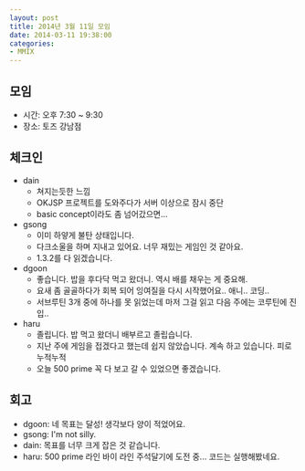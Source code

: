 ```yaml
---
layout: post
title: 2014년 3월 11일 모임
date: 2014-03-11 19:38:00
categories:
- MMIX
---
```


## 모임

* 시간: 오후 7:30 ~ 9:30
* 장소: 토즈 강남점

## 체크인

* dain
    * 쳐지는듯한 느낌
    * OKJSP 프로젝트를 도와주다가 서버 이상으로 잠시 중단
    * basic concept이라도 좀 넘어갔으면...
* gsong
    * 이미 하얗게 불탄 상태입니다.
    * 다크소울을 하며 지내고 있어요. 너무 재밌는 게임인 것 같아요.
    * 1.3.2를 다 읽겠습니다.
* dgoon
    * 좋습니다. 밥을 후다닥 먹고 왔더니. 역시 배를 채우는 게 중요해.
    * 요새 좀 골골하다가 회복 되어 잉여질을 다시 시작했어요.. 애니.. 코딩..
    * 서브루틴 3개 중에 하나를 못 읽었는데 마저 그걸 읽고 다음 주에는 코루틴에 진입..
* haru
    * 졸립니다. 밥 먹고 왔더니 배부르고 졸립습니다.
    * 지난 주에 게임을 접겠다고 했는데 쉽지 않았습니다. 계속 하고 있습니다. 피로 누적누적
    * 오늘 500 prime 꼭 다 보고 갈 수 있었으면 좋겠습니다.

## 회고

* dgoon: 네 목표는 달성! 생각보다 양이 적었어요.
* gsong: I'm not silly.
* dain: 목표를 너무 크게 잡은 것 같습니다.
* haru: 500 prime 라인 바이 라인 주석달기에 도전 중... 코드는 실행해봤네요.
